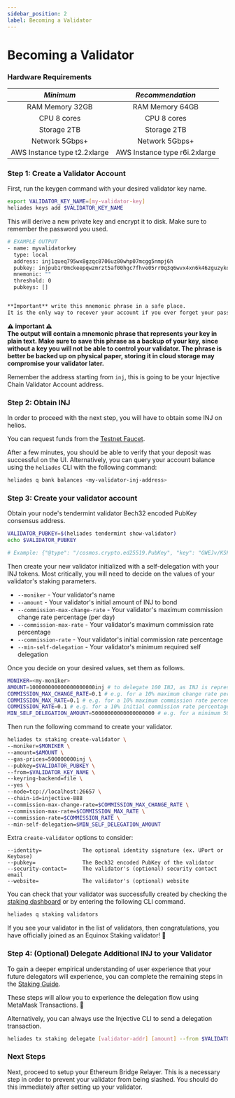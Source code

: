 ```yaml
---
sidebar_position: 2
label: Becoming a Validator
---
```


# Becoming a Validator

### Hardware Requirements

| *Minimum* | *Recommendation* | 
| :---: | :---: |
| RAM Memory  32GB  | RAM Memory 64GB |
| CPU 8 cores  | CPU 8 cores  |
| Storage 2TB  | Storage 2TB  |
| Network 5Gbps+  | Network 5Gbps+  |
| AWS Instance type t2.2xlarge  | AWS Instance type r6i.2xlarge  |

### Step 1: Create a Validator Account

First, run the keygen command with your desired validator key name.

```bash
export VALIDATOR_KEY_NAME=[my-validator-key]
heliades keys add $VALIDATOR_KEY_NAME
```

This will derive a new private key and encrypt it to disk. Make sure to remember the password you used.

```bash
# EXAMPLE OUTPUT
- name: myvalidatorkey
  type: local
  address: inj1queq795wx8gzqc8706uz80whp07mcgg5nmpj6h
  pubkey: injpub1r0mckeepqwzmrzt5af00hgc7fhve05rr0q3q6wvx4xn6k46zguzykdszg6cnu0zca4q
  mnemonic: ""
  threshold: 0
  pubkeys: []


**Important** write this mnemonic phrase in a safe place.
It is the only way to recover your account if you ever forget your password.
```

**⚠️ important ⚠️  
The output will contain a mnemonic phrase that represents your key in plain text. Make sure to save this phrase as a backup of your key, since without a key you will not be able to control your validator. The phrase is better be backed up on physical paper, storing it in cloud storage may compromise your validator later.**

Remember the address starting from `inj`, this is going to be your Injective Chain Validator Account address.

### Step 2: Obtain INJ

In order to proceed with the next step, you will have to obtain some INJ on helios.

You can request funds from the [Testnet Faucet](https://faucet.helios.network/).

After a few minutes, you should be able to verify that your deposit was successful on the UI. Alternatively, you can query your account balance using the `heliades` CLI with the following command:

```bash
heliades q bank balances <my-validator-inj-address>
```

### Step 3: Create your validator account

Obtain your node's tendermint validator Bech32 encoded PubKey consensus address.

```bash
VALIDATOR_PUBKEY=$(heliades tendermint show-validator)
echo $VALIDATOR_PUBKEY

# Example: {"@type": "/cosmos.crypto.ed25519.PubKey", "key": "GWEJv/KSFhUUcKBWuf9TTT3Ful+3xV/1lFhchyW1TZ8="}
```

Then create your new validator initialized with a self-delegation with your INJ tokens. Most critically, you will need to decide on the values of your validator's staking parameters.

- `--moniker` - Your validator's name
- `--amount` - Your validator's initial amount of INJ to bond
- `--commission-max-change-rate` - Your validator's maximum commission change rate percentage (per day)
- `--commission-max-rate` - Your validator's maximum commission rate percentage
- `--commission-rate` - Your validator's initial commission rate percentage
- `--min-self-delegation` - Your validator's minimum required self delegation

Once you decide on your desired values, set them as follows.

```bash
MONIKER=<my-moniker>
AMOUNT=100000000000000000000inj # to delegate 100 INJ, as INJ is represented with 18 decimals.
COMMISSION_MAX_CHANGE_RATE=0.1 # e.g. for a 10% maximum change rate percentage per day
COMMISSION_MAX_RATE=0.1 # e.g. for a 10% maximum commission rate percentage
COMMISSION_RATE=0.1 # e.g. for a 10% initial commission rate percentage
MIN_SELF_DELEGATION_AMOUNT=50000000000000000000 # e.g. for a minimum 50 INJ self delegation required on the validator
```

Then run the following command to create your validator.

```bash
heliades tx staking create-validator \
--moniker=$MONIKER \
--amount=$AMOUNT \
--gas-prices=500000000inj \
--pubkey=$VALIDATOR_PUBKEY \
--from=$VALIDATOR_KEY_NAME \
--keyring-backend=file \
--yes \
--node=tcp://localhost:26657 \
--chain-id=injective-888
--commission-max-change-rate=$COMMISSION_MAX_CHANGE_RATE \
--commission-max-rate=$COMMISSION_MAX_RATE \
--commission-rate=$COMMISSION_RATE \
--min-self-delegation=$MIN_SELF_DELEGATION_AMOUNT
```

Extra `create-validator` options to consider:

```
--identity=        		The optional identity signature (ex. UPort or Keybase)
--pubkey=          		The Bech32 encoded PubKey of the validator
--security-contact=		The validator's (optional) security contact email
--website=         		The validator's (optional) website
```

You can check that your validator was successfully created by checking the [staking dashboard](https://staking.helios.network/validators) or by entering the following CLI command.

```bash
heliades q staking validators
```

If you see your validator in the list of validators, then congratulations, you have officially joined as an Equinox Staking validator! 🎉

### Step 4: (Optional) Delegate Additional INJ to your Validator

To gain a deeper empirical understanding of user experience that your future delegators will experience, you can complete the remaining steps in the [Staking Guide](https://medium.com/injective-labs/injective-hub-guide-9a14f09f6a7d).

These steps will allow you to experience the delegation flow using MetaMask Transactions. 🦊

Alternatively, you can always use the Injective CLI to send a delegation transaction.

```bash
heliades tx staking delegate [validator-addr] [amount] --from $VALIDATOR_KEY_NAME --chain-id=injective-888 --keyring-backend=file --yes --node=tcp://localhost:26657
```

### Next Steps

Next, proceed to setup your Ethereum Bridge Relayer. This is a necessary step in order to prevent your validator from being slashed. You should do this immediately after setting up your validator.
